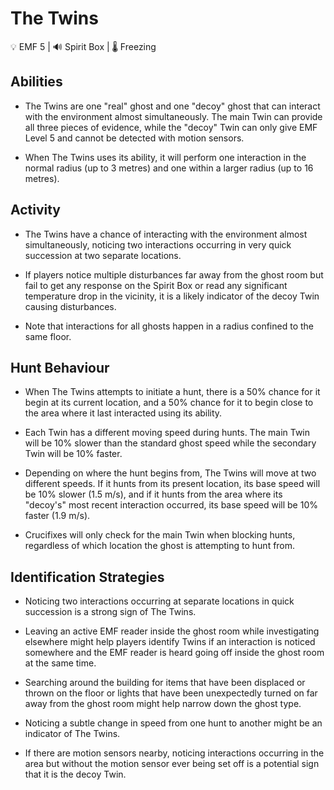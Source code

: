 # The Twins

💡 EMF 5 | 🔊 Spirit Box | 🌡️ Freezing

## Abilities

-   The Twins are one "real" ghost and one "decoy" ghost that can interact with the environment almost simultaneously. The main Twin can provide all three pieces of evidence, while the "decoy" Twin can only give EMF Level 5 and cannot be detected with motion sensors.

-   When The Twins uses its ability, it will perform one interaction in the normal radius (up to 3 metres) and one within a larger radius (up to 16 metres).


## Activity

-   The Twins have a chance of interacting with the environment almost simultaneously, noticing two interactions occurring in very quick succession at two separate locations.

-   If players notice multiple disturbances far away from the ghost room but fail to get any response on the Spirit Box or read any significant temperature drop in the vicinity, it is a likely indicator of the decoy Twin causing disturbances.

-   Note that interactions for all ghosts happen in a radius confined to the same floor.

## Hunt Behaviour

-   When The Twins attempts to initiate a hunt, there is a 50% chance for it begin at its current location, and a 50% chance for it to begin close to the area where it last interacted using its ability.

-   Each Twin has a different moving speed during hunts. The main Twin will be 10% slower than the standard ghost speed while the secondary Twin will be 10% faster.

-   Depending on where the hunt begins from, The Twins will move at two different speeds. If it hunts from its present location, its base speed will be 10% slower (1.5 m/s), and if it hunts from the area where its "decoy's" most recent interaction occurred, its base speed will be 10% faster (1.9 m/s).

-   Crucifixes will only check for the main Twin when blocking hunts, regardless of which location the ghost is attempting to hunt from.

## Identification Strategies

-   Noticing two interactions occurring at separate locations in quick succession is a strong sign of The Twins.

-   Leaving an active EMF reader inside the ghost room while investigating elsewhere might help players identify Twins if an interaction is noticed somewhere and the EMF reader is heard going off inside the ghost room at the same time.

-   Searching around the building for items that have been displaced or thrown on the floor or lights that have been unexpectedly turned on far away from the ghost room might help narrow down the ghost type.

-   Noticing a subtle change in speed from one hunt to another might be an indicator of The Twins.

-   If there are motion sensors nearby, noticing interactions occurring in the area but without the motion sensor ever being set off is a potential sign that it is the decoy Twin.